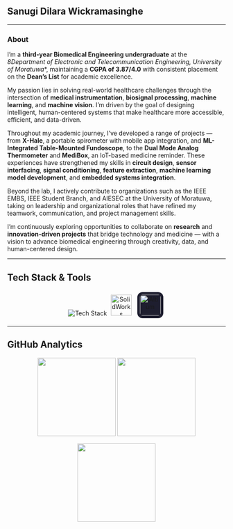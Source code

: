 ## Sanugi Dilara Wickramasinghe

---

### About

I’m a **third-year Biomedical Engineering undergraduate** at the *8Department of Electronic and Telecommunication Engineering, University of Moratuwa**, maintaining a **CGPA of 3.87/4.0** with consistent placement on the **Dean’s List** for academic excellence.

My passion lies in solving real-world healthcare challenges through the intersection of **medical instrumentation**, **biosignal processing**, **machine learning**, and **machine vision**. I’m driven by the goal of designing intelligent, human-centered systems that make healthcare more accessible, efficient, and data-driven.

Throughout my academic journey, I’ve developed a range of projects — from **X-Hale**, a portable spirometer with mobile app integration, and **ML-Integrated Table-Mounted Fundoscope**, to the **Dual Mode Analog Thermometer** and **MediBox**, an IoT-based medicine reminder. These experiences have strengthened my skills in **circuit design**, **sensor interfacing**, **signal conditioning**, **feature extraction**, **machine learning model development**, and **embedded systems integration**.

Beyond the lab, I actively contribute to organizations such as the IEEE EMBS, IEEE Student Branch, and AIESEC at the University of Moratuwa, taking on leadership and organizational roles that have refined my teamwork, communication, and project management skills.

I’m continuously exploring opportunities to collaborate on **research** and **innovation-driven projects** that bridge technology and medicine — with a vision to advance biomedical engineering through creativity, data, and human-centered design.

---

## Tech Stack & Tools

<p align="center">
  <img src="https://skillicons.dev/icons?i=python,cpp,dart,matlab,flutter,tensorflow,opencv,arduino,raspberrypi,nodejs,latex,vscode" alt="Tech Stack" />
  <img src="https://drive.google.com/uc?export=view&id=1h2f5l6dy2Afy4Ss6IyGLMbM1FGF7OXP-" width="1" alt="spacer" />
  <img src="https://drive.google.com/uc?export=view&id=1IHV-03e9Kpcxy7mrv1J9KlzkX9gCxzFD"
     height="48"
     alt="SolidWorks" />
  <img src="https://drive.google.com/uc?export=view&id=1h2f5l6dy2Afy4Ss6IyGLMbM1FGF7OXP-" width="1" alt="spacer" />
  <img src="https://drive.google.com/uc?export=view&id=19GvI3RjVH8Na2DmMGR0rlvK4LLp_JRv1" 
     width="48" 
     style="margin: 4px; border-radius: 12px; background-color: #1e1e2f; padding: 6px;" 
     alt="Altium" />
</p>

---

## GitHub Analytics

<p align="center">
  <img src="https://github-readme-stats.vercel.app/api?username=Sanugiw&show_icons=true&theme=radical" height="180" />
  <img src="https://github-readme-stats.vercel.app/api/top-langs/?username=Sanugiw&layout=compact&theme=radical" height="180" />
</p>

<p align="center">
  <img src="https://streak-stats.demolab.com?user=Sanugiw&theme=radical&hide_border=false" height="180" />
</p>



